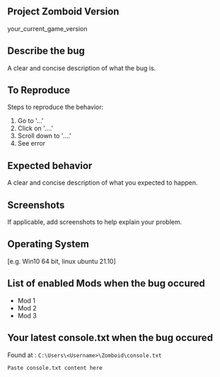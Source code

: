 ## Project Zomboid Version
your_current_game_version

## Describe the bug  
A clear and concise description of what the bug is.

## To Reproduce 
Steps to reproduce the behavior:
1. Go to '...'
2. Click on '....'
3. Scroll down to '....'
4. See error

## Expected behavior
A clear and concise description of what you expected to happen.

## Screenshots
If applicable, add screenshots to help explain your problem.

## Operating System
[e.g. Win10 64 bit, linux ubuntu 21.10]

## List of enabled Mods when the bug occured
- Mod 1
- Mod 2
- Mod 3

## Your latest console.txt when the bug occured
Found at : `C:\Users\<Username>\Zomboid\console.txt`  
```
Paste console.txt content here
```
